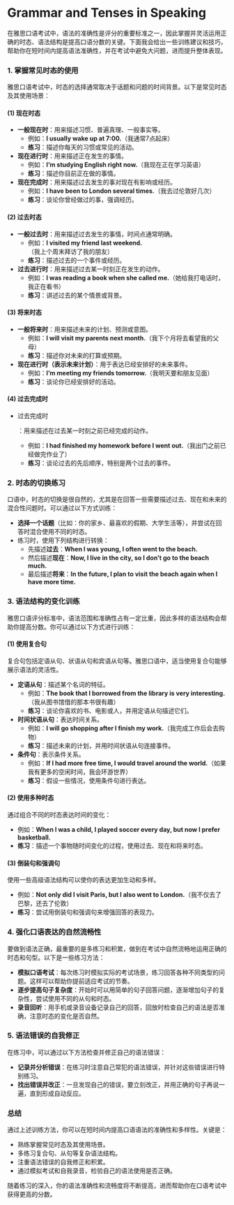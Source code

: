 # Grammar and Tenses in Speaking

在雅思口语考试中，语法的准确性是评分的重要标准之一，因此掌握并灵活运用正确的时态、语法结构是提高口语分数的关键。下面我会给出一些训练建议和技巧，帮助你在短时间内提高语法准确性，并在考试中避免大问题，进而提升整体表现。

### 1. **掌握常见时态的使用**

雅思口语考试中，时态的选择通常取决于话题和问题的时间背景。以下是常见时态及其使用场景：

#### (1) **现在时态**

- **一般现在时**：用来描述习惯、普遍真理、一般事实等。
  - 例如：**I usually wake up at 7:00.**（我通常7点起床）
  - **练习**：描述你每天的习惯或常见的活动。
- **现在进行时**：用来描述正在发生的事情。
  - 例如：**I’m studying English right now.**（我现在正在学习英语）
  - **练习**：描述你目前正在做的事情。
- **现在完成时**：用来描述过去发生的事对现在有影响或经历。
  - 例如：**I have been to London several times.**（我去过伦敦好几次）
  - **练习**：谈论你曾经做过的事，强调经历。

#### (2) **过去时态**

- **一般过去时**：用来描述过去发生的事情，时间点通常明确。
  - 例如：**I visited my friend last weekend.**（我上个周末拜访了我的朋友）
  - **练习**：描述过去的一个事件或经历。
- **过去进行时**：用来描述过去某一时刻正在发生的动作。
  - 例如：**I was reading a book when she called me.**（她给我打电话时，我正在看书）
  - **练习**：讲述过去的某个情景或背景。

#### (3) **将来时态**

- **一般将来时**：用来描述未来的计划、预测或意图。
  - 例如：**I will visit my parents next month.**（我下个月将去看望我的父母）
  - **练习**：描述你对未来的打算或预期。
- **现在进行时（表示未来计划）**：用于表达已经安排好的未来事件。
  - 例如：**I’m meeting my friends tomorrow.**（我明天要和朋友见面）
  - **练习**：谈论你已经安排好的活动。

#### (4) **过去完成时**

- 过去完成时

  ：用来描述在过去某一时刻之前已经完成的动作。

  - 例如：**I had finished my homework before I went out.**（我出门之前已经做完作业了）
  - **练习**：谈论过去的先后顺序，特别是两个过去的事件。

### 2. **时态的切换练习**

口语中，时态的切换是很自然的，尤其是在回答一些需要描述过去、现在和未来的混合性问题时。可以通过以下方式训练：

- **选择一个话题**（比如：你的家乡、最喜欢的假期、大学生活等），并尝试在回答时混合使用不同的时态。
- 练习时，使用下列结构进行转换：
  - 先描述**过去**：**When I was young, I often went to the beach.**
  - 然后描述**现在**：**Now, I live in the city, so I don’t go to the beach much.**
  - 最后描述**将来**：**In the future, I plan to visit the beach again when I have more time.**

### 3. **语法结构的变化训练**

雅思口语评分标准中，语法范围和准确性占有一定比重，因此多样的语法结构会帮助你提高分数。你可以通过以下方式进行训练：

#### (1) **使用复合句**

复合句包括定语从句、状语从句和宾语从句等。雅思口语中，适当使用复合句能够展示语法的灵活性。

- **定语从句**：描述某个名词的特征。
  - 例如：**The book that I borrowed from the library is very interesting.**（我从图书馆借的那本书很有趣）
  - **练习**：谈论你喜欢的书、电影或人，并用定语从句描述它们。
- **时间状语从句**：表达时间关系。
  - 例如：**I will go shopping after I finish my work.**（我完成工作后会去购物）
  - **练习**：描述未来的计划，并用时间状语从句连接事件。
- **条件句**：表示条件关系。
  - 例如：**If I had more free time, I would travel around the world.**（如果我有更多的空闲时间，我会环游世界）
  - **练习**：假设一些情况，使用条件句进行表达。

#### (2) **使用多种时态**

通过组合不同的时态表达时间的变化：

- 例如：**When I was a child, I played soccer every day, but now I prefer basketball.**
- **练习**：描述一个事物随时间变化的过程，使用过去、现在和将来时态。

#### (3) **倒装句和强调句**

使用一些高级语法结构可以使你的表达更加生动和多样。

- 例如：**Not only did I visit Paris, but I also went to London.**（我不仅去了巴黎，还去了伦敦）
- **练习**：尝试用倒装句和强调句来增强回答的表现力。

### 4. **强化口语表达的自然流畅性**

要做到语法正确，最重要的是多练习和积累，做到在考试中自然流畅地运用正确的时态和句型。以下是一些练习方法：

- **模拟口语考试**：每次练习时模拟实际的考试场景，练习回答各种不同类型的问题。这样可以帮助你提前适应考试的节奏。
- **逐步提高句子复杂度**：开始时可以用简单的句子回答问题，逐渐增加句子的复杂性，尝试使用不同的从句和时态。
- **录音回听**：用手机或录音设备记录自己的回答，回放时检查自己的语法是否准确，注意时态的变化是否自然。

### 5. **语法错误的自我修正**

在练习中，可以通过以下方法检查并修正自己的语法错误：

- **记录并分析错误**：在练习时注意自己常犯的语法错误，并针对这些错误进行特别练习。
- **找出错误并改正**：一旦发现自己的错误，要立刻改正，并用正确的句子再说一遍，直到形成自动反应。



### 总结

通过上述训练方法，你可以在短时间内提高口语语法的准确性和多样性。关键是：

- 熟练掌握常见时态及其使用场景。
- 多练习复合句、从句等复杂语法结构。
- 注重语法错误的自我修正和积累。
- 通过模拟考试和自我录音，检验自己的语法使用是否正确。

随着练习的深入，你的语法准确性和流畅度将不断提高，进而帮助你在口语考试中获得更高的分数。